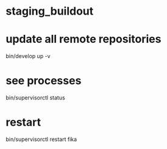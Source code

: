 staging_buildout
================


# update all remote repositories
bin/develop up -v

# see processes
bin/supervisorctl status

# restart
bin/supervisorctl restart fika
